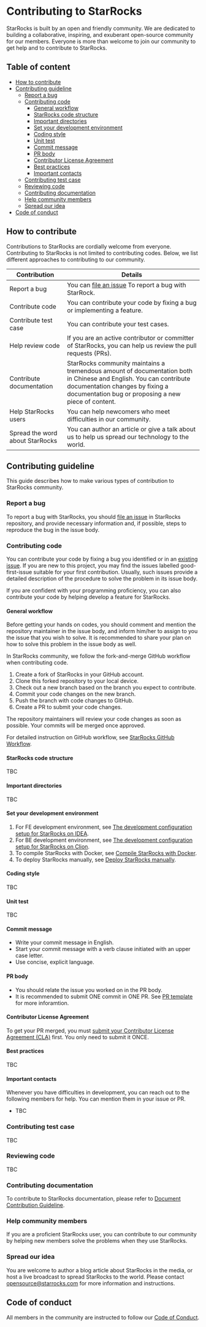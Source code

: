 # Contributing to StarRocks

StarRocks is built by an open and friendly community. We are dedicated to building a collaborative, inspiring, and exuberant open-source community for our members. Everyone is more than welcome to join our community to get help and to contribute to StarRocks.

## Table of content

- [How to contribute](#How-to-contribute)
- [Contributing guideline](#Contributing-guideline)
  - [Report a bug](#Report-a-bug)
  - [Contributing code](#Contributing-code)
    - [General workflow](#General-workflow)
    - [StarRocks code structure](#StarRocks-code-structure)
    - [Important directories](#Important-directories)
    - [Set your development environment](#Set-your-development-environment)
    - [Coding style](#Coding-style)
    - [Unit test](#Unit-test)
    - [Commit message](#Commit-message)
    - [PR body](#PR-body)
    - [Contributor License Agreement](#Contributor-License-Agreement)
    - [Best practices](#Best-practices)
    - [Important contacts](#Important-contacts)
  - [Contributing test case](#Contributing-test-case)
  - [Reviewing code](#Reviewing-code)
  - [Contributing documentation](#Contributing-documentation)
  - [Help community members](#Help-community-members)
  - [Spread our idea](#Spread-our-idea)
- [Code of conduct](#Code-of-conduct)

## How to contribute

Contributions to StarRocks are cordially welcome from everyone. Contributing to StarRocks is not limited to contributing codes. Below, we list different approaches to contributing to our community.

|Contribution|Details|
|------------|-------|
|Report a bug|You can [file an issue](https://github.com/StarRocks/starrocks/issues/new/choose) To report a bug with StarRock.|
|Contribute code|You can contribute your code by fixing a bug or implementing a feature.|
|Contribute test case|You can contribute your test cases.|
|Help review code|If you are an active contributor or committer of StarRocks, you can help us review the pull requests (PRs).|
|Contribute documentation|StarRocks community maintains a tremendous amount of documentation both in Chinese and English. You can contribute documentation changes by fixing a documentation bug or proposing a new piece of content.|
|Help StarRocks users|You can help newcomers who meet difficulties in our community.|
|Spread the word about StarRocks|You can author an article or give a talk about us to help us spread our technology to the world.|

## Contributing guideline

This guide describes how to make various types of contribution to StarRocks community.

### Report a bug

To report a bug with StarRocks, you should [file an issue](https://github.com/StarRocks/starrocks/issues/new/choose) in StarRocks repository, and provide necessary information and, if possible, steps to reproduce the bug in the issue body.

### Contributing code

You can contribute your code by fixing a bug you identified or in an [existing issue](https://github.com/StarRocks/starrocks/issues). If you are new to this project, you may find the issues labelled good-first-issue suitable for your first contribution. Usually, such issues provide a detailed description of the procedure to solve the problem in its issue body.

If you are confident with your programming proficiency, you can also contribute your code by helping develop a feature for StarRocks.

#### General workflow

Before getting your hands on codes, you should comment and mention the repository maintainer in the issue body, and inform him/her to assign to you the issue that you wish to solve. It is recommended to share your plan on how to solve this problem in the issue body as well.

In StarRocks community, we follow the fork-and-merge GitHub workflow when contributing code.

1. Create a fork of StarRocks in your GitHub account.
2. Clone this forked repository to your local device.
3. Check out a new branch based on the branch you expect to contribute.
4. Commit your code changes on the new branch.
5. Push the branch with code changes to GitHub.
6. Create a PR to submit your code changes.

The repository maintainers will review your code changes as soon as possible. Your commits will be merged once approved.

For detailed instruction on GitHub workflow, see [StarRocks GitHub Workflow](https://github.com/StarRocks/community/blob/main/Contributors/guide/workflow.md).

#### StarRocks code structure

TBC

#### Important directories

TBC

#### Set your development environment

1. For FE development environment, see [The development configuration setup for StarRocks on IDEA](https://github.com/StarRocks/community/blob/main/Contributors/guide/IDEA.md).
2. For BE development environment, see [The development configuration setup for StarRocks on Clion](https://github.com/StarRocks/community/blob/main/Contributors/guide/Clion.md).
3. To compile StarRocks with Docker, see [Compile StarRocks with Docker](https://docs.starrocks.io/docs/developers/build-starrocks/Build_in_docker/).
4. To deploy StarRocks manually, see [Deploy StarRocks manually](https://docs.starrocks.io/docs/deployment/deploy_manually/).

#### Coding style

TBC

#### Unit test

TBC

#### Commit message

- Write your commit message in English.
- Start your commit message with a verb clause initiated with an upper case letter.
- Use concise, explicit language.

#### PR body

- You should relate the issue you worked on in the PR body.
- It is recommended to submit ONE commit in ONE PR.
See [PR template](https://github.com/StarRocks/starrocks/blob/main/.github/PULL_REQUEST_TEMPLATE.md) for more inforamtion.

#### Contributor License Agreement

To get your PR merged, you must [submit your Contributor License Agreement (CLA)](https://cla-assistant.io/StarRocks/starrocks) first. You only need to submit it ONCE.

#### Best practices

TBC

#### Important contacts

Whenever you have difficulties in development, you can reach out to the following members for help. You can mention them in your issue or PR.

- TBC

### Contributing test case

TBC

### Reviewing code

TBC

### Contributing documentation

To contribute to StarRocks documentation, please refer to [Document Contribution Guideline](https://github.com/StarRocks/starrocks/blob/main/docs/README.md).

### Help community members

If you are a proficient StarRocks user, you can contribute to our community by helping new members solve the problems when they use StarRocks.

### Spread our idea

You are welcome to author a blog article about StarRocks in the media, or host a live broadcast to spread StarRocks to the world. Please contact opensource@starrocks.com for more information and instructions.

## Code of conduct

All members in the community are instructed to follow our [Code of Conduct](https://github.com/StarRocks/starrocks/blob/main/CODE_OF_CONDUCT.md).
